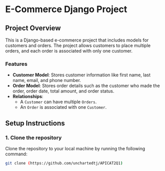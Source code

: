 # E-Commerce Django Project

## Project Overview

This is a Django-based e-commerce project that includes models for customers and orders. The project allows customers to place multiple orders, and each order is associated with only one customer.

### Features

- **Customer Model**: Stores customer information like first name, last name, email, and phone number.
- **Order Model**: Stores order details such as the customer who made the order, order date, total amount, and order status.
- **Relationships**: 
  - A `Customer` can have multiple `Orders`.
  - An `Order` is associated with one `Customer`.

## Setup Instructions

### 1. Clone the repository

Clone the repository to your local machine by running the following command:

```bash
git clone (https://github.com/unchartedtj/APICAT2Q1)
